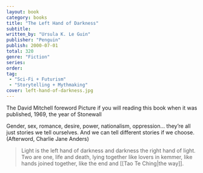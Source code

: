 ```yaml
---
layout: book
category: books
title: "The Left Hand of Darkness"
subtitle: 
written_by: "Ursula K. Le Guin"
publisher: "Penguin"
publish: 2000-07-01
total: 320
genre: "Fiction"
series:
order:
tag: 
 - "Sci-Fi + Futurism"
 - "Storytelling + Mythmaking"
cover: left-hand-of-darkness.jpg
---
```


The David Mitchell foreword 
Picture if you will reading this book when it was published, 1969, the year of Stonewall

Gender, sex, romance, desire, power, nationalism, oppression… they’re all just stories we tell ourselves. And we can tell different stories if we choose. (Afterword, Charlie Jane Anders)

> Light is the left hand of darkness 
> and darkness the right hand of light.  
> Two are one, life and death, lying 
> together like lovers in kemmer, 
> like hands joined together, 
> like the end and [[Tao Te Ching|the way]]. 